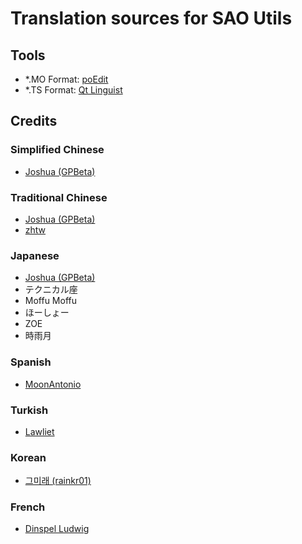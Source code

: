 # Translation sources for SAO Utils

## Tools

- *.MO Format: [poEdit](https://poedit.net)
- *.TS Format: [Qt Linguist](https://github.com/thurask/Qt-Linguist/releases)

## Credits

### Simplified Chinese
- [Joshua (GPBeta)](http://www.gpbeta.com)
  
### Traditional Chinese
- [Joshua (GPBeta)](http://www.gpbeta.com)
- [zhtw](http://www.zhtw.me)
  
### Japanese
- [Joshua (GPBeta)](http://www.gpbeta.com)
- テクニカル座
- Moffu Moffu
- ほーしょー
- ZOE
- 時雨月

### Spanish
- [MoonAntonio](https://github.com/MoonAntonio)

### Turkish
- [Lawliet](mailto:ak1n.mnc@gmail.com)

### Korean
- [그미래 (rainkr01)](https://cafe.naver.com/hansicgu)

### French
- [Dinspel Ludwig](https://github.com/LeDeutsch)
